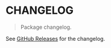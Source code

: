 # CHANGELOG

> Package changelog.

See [GitHub Releases](https://github.com/stdlib-js/strided-base-map-by/releases) for the changelog.